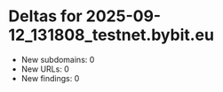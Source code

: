 # Deltas for 2025-09-12_131808_testnet.bybit.eu
- New subdomains: 0
- New URLs: 0
- New findings: 0
